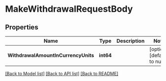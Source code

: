 # MakeWithdrawalRequestBody

## Properties
Name | Type | Description | Notes
------------ | ------------- | ------------- | -------------
**WithdrawalAmountInCurrencyUnits** | **int64** |  | [optional] [default to null]

[[Back to Model list]](../README.md#documentation-for-models) [[Back to API list]](../README.md#documentation-for-api-endpoints) [[Back to README]](../README.md)

